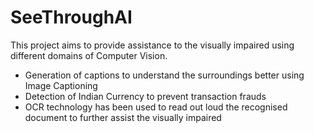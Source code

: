 # **SeeThroughAI**
This project aims to provide assistance to the
visually impaired using different domains of
Computer Vision.
- Generation of captions to understand the surroundings better using Image Captioning
- Detection of Indian Currency to prevent transaction frauds
- OCR technology has been used to read out loud the recognised document to further assist the visually impaired
